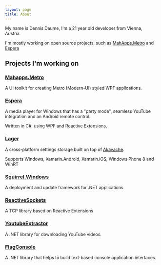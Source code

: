 ```yaml
---
layout: page
title: About
---
```


My name is Dennis Daume, I'm a 21 year old developer from Vienna, Austria.

I'm mostly working on open source projects, such as [MahApps.Metro](https://github.com/MahApps/MahApps.Metro) and [Espera](https://github.com/flagbug/Espera)

## Projects I'm working on

### [Mahapps.Metro](https://github.com/MahApps/MahApps.Metro)
A UI toolkit for creating Metro (Modern-UI) styled WPF applications.

### [Espera](http://flagbug.espera.com)
A media player for Windows that has a "party mode", seamless YouTube integration and an Android remote control.

Written in C#, using WPF and Reactive Extensions.

### [Lager](https://github.com/flagbug/Lager)

A cross-platform settings storage built on top of [Akavache](https://github.com/Akavache/Akavache).

Supports Windows, Xamarin.Android, Xamarin.iOS, Windows Phone 8 and WinRT

### [Squirrel.Windows](https://github.com/Squirrel/Squirrel.Windows)

A deployment and update framework for .NET applications

### [ReactiveSockets](https://github.com/clariuslabs/reactivesockets)

A TCP library based on Reactive Extensions

### [YoutubeExtractor](https://github.com/flagbug/YoutubeExtractor)

A .NET library for downloading YouTube videos.

### [FlagConsole](https://github.com/flagbug/FlagConsole)

A .NET library that helps to build text-based console application interfaces.
